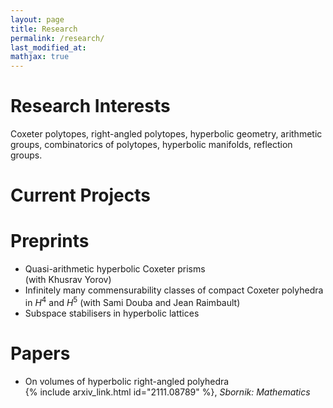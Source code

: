 ```yaml
---
layout: page
title: Research
permalink: /research/
last_modified_at: 
mathjax: true
---
```



# Research Interests
Coxeter polytopes, right-angled polytopes, hyperbolic geometry, arithmetic groups, combinatorics of polytopes, hyperbolic manifolds, reflection groups.

# Current Projects


# Preprints

- Quasi-arithmetic hyperbolic Coxeter prisms\
  (with Khusrav Yorov)
- Infinitely many commensurability classes of compact Coxeter polyhedra in $H^4$ and $H^5$ 
  (with Sami Douba and Jean Raimbault)
- Subspace stabilisers in hyperbolic lattices  

# Papers

- On volumes of hyperbolic right-angled polyhedra\
  {% include arxiv_link.html id="2111.08789" %}, *Sbornik: Mathematics*

